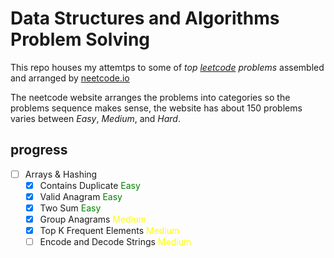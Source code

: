 # Data Structures and Algorithms Problem Solving

  This repo houses my attemtps to some of *top [leetcode](https://leetcode.com/) problems* assembled and arranged by [neetcode.io](https://neetcode.io/)

The neetcode website arranges the problems into categories so the problems sequence makes sense, the website has about 150 problems varies between *Easy*, *Medium*, and *Hard*.

## progress

- [ ] Arrays & Hashing
  - [x] Contains Duplicate <span style="color: green;">Easy</span>
  - [x] Valid Anagram <span style="color: green;">Easy</span>
  - [x] Two Sum <span style="color: green;">Easy</span>
  - [x] Group Anagrams <span style="color: yellow;">Medium</span>
  - [x] Top K Frequent Elements <span style="color: yellow;">Medium</span>
  - [ ] Encode and Decode Strings <span style="color: yellow;">Medium</span>

